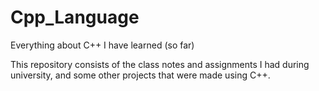 # Cpp_Language
Everything about C++ I have learned (so far)

This repository consists of the class notes and assignments I had during university, and some other projects that were made using C++.
